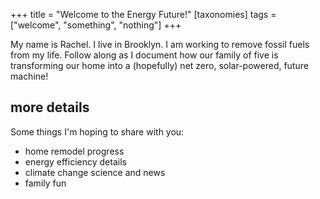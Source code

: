 +++
title = "Welcome to the Energy Future!"
[taxonomies]
tags = ["welcome", "something", "nothing"]
+++

My name is Rachel. I live in Brooklyn. I am working to remove fossil fuels from my life. Follow along as I document how our family of five is transforming our home into a (hopefully) net zero, solar-powered, future machine! 

## more details

Some things I'm hoping to share with you:

- home remodel progress
- energy efficiency details
- climate change science and news
- family fun
